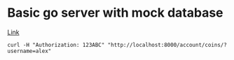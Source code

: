 # Basic go server with mock database

[Link](https://youtu.be/8uiZC0l4Ajw?t=3348)

```curl
curl -H "Authorization: 123ABC" "http://localhost:8000/account/coins/?username=alex"
```

